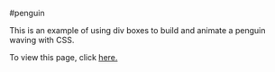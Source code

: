 #penguin

This is an example of using div boxes to build and animate a penguin waving with CSS.

To view this page, click <a href=https://claudebaxter.github.io/free-code-camp-progress/responsive-web-design/penguin/index.html title="Penguin"> here.</a>

